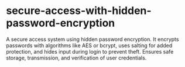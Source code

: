 # secure-access-with-hidden-password-encryption
A secure access system using hidden password encryption. It encrypts passwords with algorithms like AES or bcrypt, uses salting for added protection, and hides input during login to prevent theft. Ensures safe storage, transmission, and verification of user credentials.

